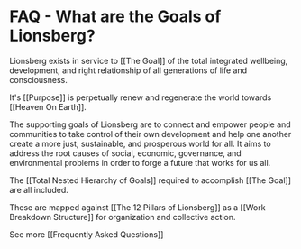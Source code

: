 # FAQ - What are the Goals of Lionsberg?

Lionsberg exists in service to [[The Goal]] of the total integrated wellbeing, development, and right relationship of all generations of life and consciousness. 

It's [[Purpose]] is perpetually renew and regenerate the world towards [[Heaven On Earth]].  

The supporting goals of Lionsberg are to connect and empower people and communities to take control of their own development and help one another create a more just, sustainable, and prosperous world for all. It aims to address the root causes of social, economic, governance, and environmental problems in order to forge a future that works for us all. 

The [[Total Nested Hierarchy of Goals]] required to accomplish [[The Goal]] are all included. 

These are mapped against [[The 12 Pillars of Lionsberg]] as a [[Work Breakdown Structure]] for organization and collective action. 

See more [[Frequently Asked Questions]]  